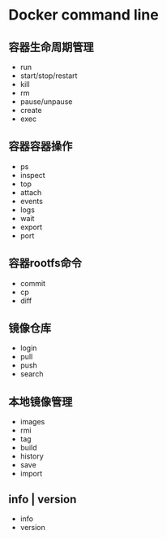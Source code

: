# Docker command line

## 容器生命周期管理

* run
* start/stop/restart
* kill
* rm
* pause/unpause
* create
* exec

## 容器容器操作

* ps
* inspect
* top
* attach
* events
* logs
* wait
* export
* port

## 容器rootfs命令

* commit
* cp
* diff

## 镜像仓库

* login
* pull
* push
* search

## 本地镜像管理

* images
* rmi
* tag
* build
* history
* save
* import

## info \| version

* info
* version
